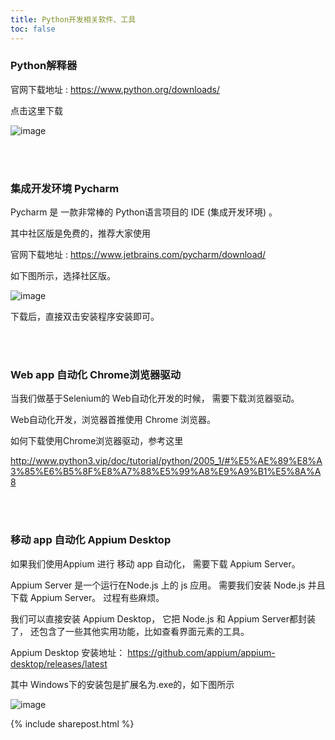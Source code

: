```yaml
---
title: Python开发相关软件、工具
toc: false
---
```


### Python解释器

官网下载地址 : https://www.python.org/downloads/

点击这里下载 

![image](https://user-images.githubusercontent.com/36257654/36189427-54b944fc-118d-11e8-9bd7-a14afbb04a2c.png)


<br><br>

### 集成开发环境 Pycharm

Pycharm 是 一款非常棒的 Python语言项目的 IDE (集成开发环境) 。 

其中社区版是免费的，推荐大家使用


官网下载地址 : https://www.jetbrains.com/pycharm/download/

如下图所示，选择社区版。

![image](https://user-images.githubusercontent.com/36462795/36413121-fa945c26-1657-11e8-8c9c-33c5ea6fad75.png)



下载后，直接双击安装程序安装即可。





<br><br>

### Web app 自动化 Chrome浏览器驱动

当我们做基于Selenium的 Web自动化开发的时候， 需要下载浏览器驱动。 

Web自动化开发，浏览器首推使用 Chrome 浏览器。 

如何下载使用Chrome浏览器驱动，参考这里

http://www.python3.vip/doc/tutorial/python/2005_1/#%E5%AE%89%E8%A3%85%E6%B5%8F%E8%A7%88%E5%99%A8%E9%A9%B1%E5%8A%A8




<br><br>

### 移动 app 自动化 Appium Desktop

如果我们使用Appium 进行 移动 app 自动化， 需要下载 Appium Server。 

Appium Server 是一个运行在Node.js 上的 js 应用。 需要我们安装 Node.js 并且下载 Appium Server。 过程有些麻烦。

我们可以直接安装 Appium Desktop， 它把 Node.js 和 Appium Server都封装了， 还包含了一些其他实用功能，比如查看界面元素的工具。

Appium Desktop 安装地址： https://github.com/appium/appium-desktop/releases/latest

其中 Windows下的安装包是扩展名为.exe的，如下图所示

![image](https://user-images.githubusercontent.com/36257654/38421086-9510a428-39d8-11e8-98ea-567daecc547b.png)



{% include sharepost.html %}